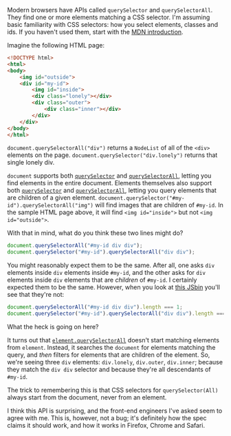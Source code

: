 <!--
.. title: querySelectorAll from an element probably doesn't do what you think it does
.. slug: queryselectorall-from-an-element-probably-doesnt-do-what-you-think-it-does
.. date: 2015-08-21 12:11:23 UTC-07:00
.. tags: css
.. category:
.. link:
.. description:
.. type: text
-->

Modern browsers have APIs called `querySelector` and `querySelectorAll`. They
find one or more elements matching a CSS selector. I'm assuming basic
familiarity with CSS selectors: how you select elements, classes and ids. If
you haven't used them, start with the [MDN introduction][csssel].

Imagine the following HTML page:

```html
<!DOCTYPE html>
<html>
<body>
    <img id="outside">
    <div id="my-id">
        <img id="inside">
        <div class="lonely"></div>
        <div class="outer">
            <div class="inner"></div>
        </div>
    </div>
</body>
</html>
```

`document.querySelectorAll("div")` returns a `NodeList` of all of the `<div>`
elements on the page. `document.querySelector("div.lonely")` returns that
single lonely div.

`document` supports both [`querySelector`][dqs] and
[`querySelectorAll`][dqsa], letting you find elements in the entire
document. Elements themselves also support both [`querySelector`][eqs] and
[`querySelectorAll`][eqsa], letting you query elements that are children of a
given element.  `document.querySelector("#my-id").querySelectorAll("img")`
will find images that are children of `#my-id`. In the sample HTML page above,
it will find `<img id="inside">` but not `<img id="outside">`.

With that in mind, what do you think these two lines might do?

```javascript
document.querySelectorAll("#my-id div div");
document.querySelector("#my-id").querySelectorAll("div div");
```

You might reasonably expect them to be the same. After all, one asks `div`
elements inside `div` elements inside `#my-id`, and the other asks for `div`
elements inside `div` elements that are *children* of `#my-id`. I certainly
expected them to be the same. However, when you look at [this JSbin][jsbin]
you'll see that they're not:

```javascript
document.querySelectorAll("#my-id div div").length === 1;
document.querySelector("#my-id").querySelectorAll("div div").length === 3;
```

What the heck is going on here?

It turns out that [`element.querySelectorAll`][eqsa] doesn't start matching
elements from `element`. Instead, it searches the `document` for elements
matching the query, and *then* filters for elements that are children of the
element. So, we're seeing three `div` elements: `div.lonely`, `div.outer`,
`div.inner`; because they match the `div div` selector and because they're all
descendants of `#my-id`.

The trick to remembering this is that CSS selectors for `querySelector(All)`
always start from the document, never from an element.

I think this API is surprising, and the front-end engineers I've asked seem to
agree with me. This is, however, not a bug; it's definitely how the spec
claims it should work, and how it works in Firefox, Chrome and Safari.

[csssel]: https://developer.mozilla.org/en-US/docs/Web/Guide/CSS/Getting_started/Selectors
[dqs]: https://developer.mozilla.org/en-US/docs/Web/API/Document/querySelector
[dqsa]: https://developer.mozilla.org/en-US/docs/Web/API/Document/querySelectorAll
[eqs]: https://developer.mozilla.org/en-US/docs/Web/API/Element/querySelector
[eqsa]: https://developer.mozilla.org/en-US/docs/Web/API/Element/querySelectorAll
[jsbin]: http://jsbin.com/hineco/edit?html,js,output
[spec]: https://dom.spec.whatwg.org/#dom-parentnode-queryselectorall
